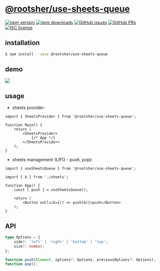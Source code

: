 # [@rootsher/use-sheets-queue](https://github.com/rootsher/use-sheets-queue)

[![npm version](https://img.shields.io/npm/v/@rootsher/use-sheets-queue.svg)](https://www.npmjs.com/package/@rootsher/use-sheets-queue)
[![npm downloads](https://img.shields.io/npm/dm/@rootsher/use-sheets-queue.svg)](https://www.npmjs.com/package/@rootsher/use-sheets-queue)
[![GitHub issues](https://img.shields.io/github/issues/rootsher/use-sheets-queue.svg)](https://github.com/rootsher/use-sheets-queue/issues)
[![GitHub PRs](https://img.shields.io/github/issues-pr/rootsher/use-sheets-queue.svg)](https://github.com/rootsher/use-sheets-queue/pulls)
[![ISC license](https://img.shields.io/npm/l/@rootsher/use-sheets-queue.svg)](https://opensource.org/licenses/ISC)

## installation

```sh
$ npm install --save @rootsher/use-sheets-queue
```

## demo

<img src="https://raw.githubusercontent.com/rootsher/use-sheets-queue/master/docs/assets/img/demo.gif">

## usage

* sheets provider:

```tsx
import { SheetsProvider } from '@rootsher/use-sheets-queue';

function Main() {
    return (
        <SheetsProvider>
            {/* App */}
        </SheetsProvider>
    );
}
```

* sheets management (LIFO - push, pop):

```tsx
import { useSheetsQueue } from '@rootsher/use-sheets-queue';

import { A } from './sheets';

function App() {
    const [ push ] = useSheetsQueue();
    
    return (
        <Button onClick={() => push(A)}>push</Button>
    );
}
```

## API

```ts
type Options = {
    side?: 'left' | 'right' | 'bottom' | 'top';
    size?: number;
};

function push(Element, options?: Options, previousOptions?: Options);
function pop();
```
